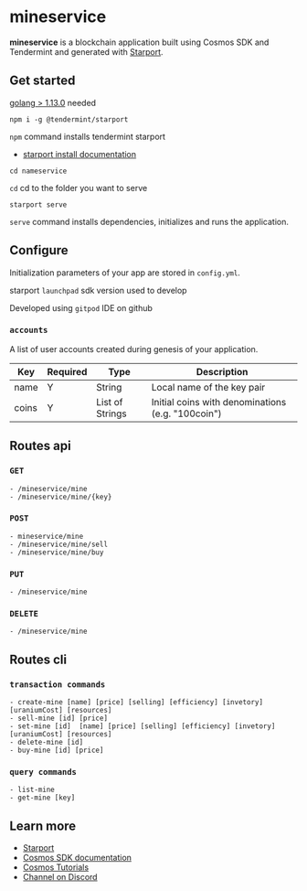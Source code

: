 # mineservice

**mineservice** is a blockchain application built using Cosmos SDK and Tendermint and generated with [Starport](https://github.com/tendermint/starport).

## Get started
[golang > 1.13.0](https://golang.org/doc/install) needed

```
npm i -g @tendermint/starport
```
`npm` command installs tendermint starport

- [starport install documentation](https://github.com/tendermint/starport/blob/develop/docs/1%20Introduction/2%20Install.md)
```
cd nameservice
```
`cd` cd to the folder you want to serve
```
starport serve
```

`serve` command installs dependencies, initializes and runs the application.

## Configure

Initialization parameters of your app are stored in `config.yml`.

starport `launchpad` sdk version used to develop

Developed using `gitpod` IDE on github

### `accounts`

A list of user accounts created during genesis of your application.

| Key   | Required | Type            | Description                                       |
| ----- | -------- | --------------- | ------------------------------------------------- |
| name  | Y        | String          | Local name of the key pair                        |
| coins | Y        | List of Strings | Initial coins with denominations (e.g. "100coin") |

## Routes api

### `GET`
    - /mineservice/mine
    - /mineservice/mine/{key}
### `POST`
    - mineservice/mine
    - /mineservice/mine/sell
    - /mineservice/mine/buy
### `PUT`
    - /mineservice/mine
### `DELETE`
    - /mineservice/mine

## Routes cli
 ### `transaction commands`
    - create-mine [name] [price] [selling] [efficiency] [invetory] [uraniumCost] [resources]
    - sell-mine [id] [price]
    - set-mine [id]  [name] [price] [selling] [efficiency] [invetory] [uraniumCost] [resources]
    - delete-mine [id]
    - buy-mine [id] [price]
 ### `query commands`
    - list-mine
    - get-mine [key]
## Learn more

- [Starport](https://github.com/tendermint/starport)
- [Cosmos SDK documentation](https://docs.cosmos.network)
- [Cosmos Tutorials](https://tutorials.cosmos.network)
- [Channel on Discord](https://discord.gg/W8trcGV)
